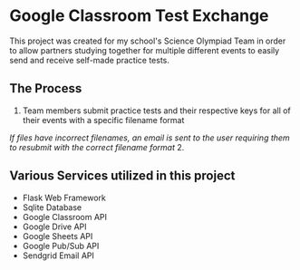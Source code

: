# Google Classroom Test Exchange
This project was created for my school's Science Olympiad Team in order to allow partners studying together for multiple different events to easily send and receive self-made practice tests.
## The Process
1. Team members submit practice tests and their respective keys for all of their events with a specific filename format

*If files have incorrect filenames, an email is sent to the user requiring them to resubmit with the correct filename format*
2. 
## Various Services utilized in this project
- Flask Web Framework
- Sqlite Database
- Google Classroom API
- Google Drive API
- Google Sheets API
- Google Pub/Sub API
- Sendgrid Email API


